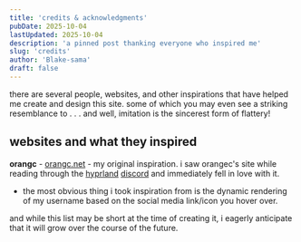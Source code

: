 ```yaml
---
title: 'credits & acknowledgments'
pubDate: 2025-10-04
lastUpdated: 2025-10-04
description: 'a pinned post thanking everyone who inspired me'
slug: 'credits'
author: 'Blake-sama'
draft: false
---
```

there are several people, websites, and other inspirations that have helped me create and design this site.
some of which you may even see a striking resemblance to . . . and well, imitation is the sincerest form of flattery!

## websites and what they inspired
**orangc** - [orangc.net](https://orangc.net/) - my original inspiration. i saw orangec's site while reading through the [hyprland](hypr.land) [discord](https://discord.com/invite/hQ9XvMUjjr) and immediately fell in love with it. 
- the most obvious thing i took inspiration from is the dynamic rendering of my username based on the social media link/icon you hover over.

and while this list may be short at the time of creating it, i eagerly anticipate that it will grow over the course of the future.
